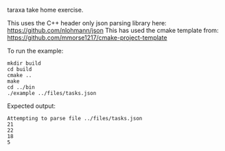 taraxa take home exercise.

This uses the C++ header only json parsing library here: https://github.com/nlohmann/json
This has used the cmake template from: https://github.com/mmorse1217/cmake-project-template

To run the example:

```
mkdir build
cd build
cmake ..
make
cd ../bin
./example ../files/tasks.json
```

Expected output:

```
Attempting to parse file ../files/tasks.json
21
22
18
5
```
